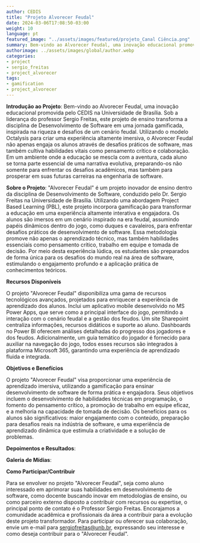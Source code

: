 ```yaml
---
author: CEDIS
title: "Projeto Alvorecer Feudal"
date: 2024-03-06T17:08:50-03:00
weight: 10
language: pt
featured_image: "../assets/images/featured/projeto_Canal Ciência.png"
summary: Bem-vindo ao Alvorecer Feudal, uma inovação educacional promovida pelo CEDIS na Universidade de Brasília.
authorimage: ../assets/images/global/author.webp
categories: 
- project
- sergio_freitas
- project_alvorecer
tags: 
- gamification
- project_alvorecer
---
```


**Introdução ao Projeto**: 
Bem-vindo ao Alvorecer Feudal, uma inovação educacional promovida pelo CEDIS na Universidade de Brasília. Sob a liderança do professor Sergio Freitas, este projeto de ensino transforma a disciplina de Desenvolvimento de Software em uma jornada gamificada, inspirada na riqueza e desafios de um cenário feudal. Utilizando o modelo Octalysis para criar uma experiência altamente imersiva, o Alvorecer Feudal não apenas engaja os alunos através de desafios práticos de software, mas também cultiva habilidades vitais como pensamento crítico e colaboração. Em um ambiente onde a educação se mescla com a aventura, cada aluno se torna parte essencial de uma narrativa evolutiva, preparando-os não somente para enfrentar os desafios acadêmicos, mas também para prosperar em suas futuras carreiras na engenharia de software.

**Sobre o Projeto**: 
"Alvorecer Feudal" é um projeto inovador de ensino dentro da disciplina de Desenvolvimento de Software, conduzido pelo Dr. Sergio Freitas na Universidade de Brasília. Utilizando uma abordagem Project Based Learning (PBL), este projeto incorpora gamificação para transformar a educação em uma experiência altamente interativa e engajadora. Os alunos são imersos em um cenário inspirado na era feudal, assumindo papéis dinâmicos dentro do jogo, como duques e cavaleiros, para enfrentar desafios práticos de desenvolvimento de software. Essa metodologia promove não apenas o aprendizado técnico, mas também habilidades essenciais como pensamento crítico, trabalho em equipe e tomada de decisão. Por meio desta experiência lúdica, os estudantes são preparados de forma única para os desafios do mundo real na área de software, estimulando o engajamento profundo e a aplicação prática de conhecimentos teóricos.

**Recursos Disponíveis**

O projeto "Alvorecer Feudal" disponibiliza uma gama de recursos tecnológicos avançados, projetados para enriquecer a experiência de aprendizado dos alunos. Inclui um aplicativo mobile desenvolvido no MS Power Apps, que serve como a principal interface do jogo, permitindo a interação com o cenário feudal e a gestão dos feudos. Um site Sharepoint centraliza informações, recursos didáticos e suporte ao aluno. Dashboards no Power BI oferecem análises detalhadas do progresso dos jogadores e dos feudos. Adicionalmente, um guia temático do jogador é fornecido para auxiliar na navegação do jogo, todos esses recursos são integrados à plataforma Microsoft 365, garantindo uma experiência de aprendizado fluida e integrada.

**Objetivos e Benefícios**

O projeto "Alvorecer Feudal" visa proporcionar uma experiência de aprendizado imersiva, utilizando a gamificação para ensinar desenvolvimento de software de forma prática e engajadora. Seus objetivos incluem o desenvolvimento de habilidades técnicas em programação, o fomento do pensamento crítico, a promoção de trabalho em equipe eficaz, e a melhoria na capacidade de tomada de decisão. Os benefícios para os alunos são significativos: maior engajamento com o conteúdo, preparação para desafios reais na indústria de software, e uma experiência de aprendizado dinâmica que estimula a criatividade e a solução de problemas.

**Depoimentos e Resultados**: 


**Galeria de Mídias**: 


**Como Participar/Contribuir**

Para se envolver no projeto "Alvorecer Feudal", seja como aluno interessado em aprimorar suas habilidades em desenvolvimento de software, como docente buscando inovar em metodologias de ensino, ou como parceiro externo disposto a contribuir com recursos ou expertise, o principal ponto de contato é o Professor Sergio Freitas. Encorajamos a comunidade acadêmica e profissionais da área a contribuir para a evolução deste projeto transformador. Para participar ou oferecer sua colaboração, envie um e-mail para [sergiofreitas@unb.br](mailto:sergiofreitas@unb.br), expressando seu interesse e como deseja contribuir para o "Alvorecer Feudal".